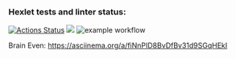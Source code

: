 ### Hexlet tests and linter status:
[![Actions Status](https://github.com/DmitriyLazarev/frontend-project-lvl1/workflows/hexlet-check/badge.svg)](https://github.com/DmitriyLazarev/frontend-project-lvl1/actions)
<a href="https://codeclimate.com/github/codeclimate/codeclimate/maintainability"><img src="https://api.codeclimate.com/v1/badges/a99a88d28ad37a79dbf6/maintainability" /></a>
![example workflow](https://github.com/DmitriyLazarev/frontend-project-lvl1/actions/workflows/analyse.yml/badge.svg)

Brain Even: https://asciinema.org/a/fiNnPID8BvDfBv31d9SGqHEkI
